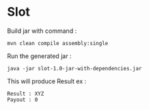 # Slot

Build jar with command :
```$xslt
mvn clean compile assembly:single
```

Run the generated jar : 
```$xslt
java -jar slot-1.0-jar-with-dependencies.jar
```

This will produce Result ex : 
```$xslt
Result : XYZ
Payout : 0
```